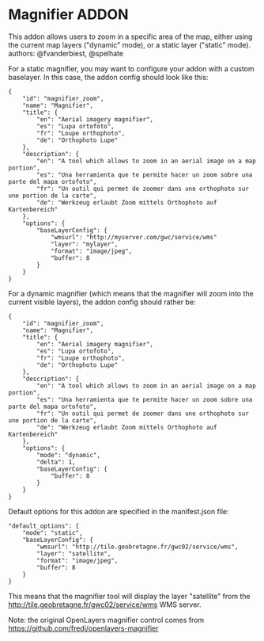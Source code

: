 Magnifier ADDON
===============

This addon allows users to zoom in a specific area of the map, either using the current map layers ("dynamic" mode), or a static layer ("static" mode).
authors: @fvanderbiest, @spelhate


For a static magnifier, you may want to configure your addon with a custom baselayer.
In this case, the addon config should look like this:

    {
        "id": "magnifier_zoom",
        "name": "Magnifier",
        "title": {
            "en": "Aerial imagery magnifier",
            "es": "Lupa ortofoto",
            "fr": "Loupe orthophoto",
            "de": "Orthophoto Lupe"
        },
        "description": {
            "en": "A tool which allows to zoom in an aerial image on a map portion",
            "es": "Una herramienta que te permite hacer un zoom sobre una parte del mapa ortofoto",
            "fr": "Un outil qui permet de zoomer dans une orthophoto sur une portion de la carte",
            "de": "Werkzeug erlaubt Zoom mittels Orthophoto auf Kartenbereich"
        },
        "options": {
            "baseLayerConfig": {
                "wmsurl": "http://myserver.com/gwc/service/wms"
                "layer": "mylayer",
                "format": "image/jpeg",
                "buffer": 8
            }
        }
    }
    

For a dynamic magnifier (which means that the magnifier will zoom into the current visible layers), the addon config should rather be:

    {
        "id": "magnifier_zoom",
        "name": "Magnifier",
        "title": {
            "en": "Aerial imagery magnifier",
            "es": "Lupa ortofoto",
            "fr": "Loupe orthophoto",
            "de": "Orthophoto Lupe"
        },
        "description": {
            "en": "A tool which allows to zoom in an aerial image on a map portion",
            "es": "Una herramienta que te permite hacer un zoom sobre una parte del mapa ortofoto",
            "fr": "Un outil qui permet de zoomer dans une orthophoto sur une portion de la carte",
            "de": "Werkzeug erlaubt Zoom mittels Orthophoto auf Kartenbereich"
        },
        "options": {
            "mode": "dynamic",
            "delta": 1,
            "baseLayerConfig": {
                "buffer": 8
            }
        }
    }


Default options for this addon are specified in the manifest.json file:

    "default_options": {
        "mode": "static",
        "baseLayerConfig": {
            "wmsurl": "http://tile.geobretagne.fr/gwc02/service/wms",
            "layer": "satellite",
            "format": "image/jpeg",
            "buffer": 8
        }
    }

This means that the magnifier tool will display the layer "satellite" from the http://tile.geobretagne.fr/gwc02/service/wms WMS server.


Note: the original OpenLayers magnifier control comes from https://github.com/fredj/openlayers-magnifier

